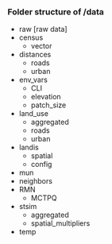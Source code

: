 ### Folder structure of /data

- raw [raw data]
- census
   - vector
- distances
  - roads
  - urban
- env_vars
  - CLI
  - elevation
  - patch_size
- land_use
  - aggregated
  - roads
  - urban
- landis
  - spatial
  - config
- mun
- neighbors
- RMN
  - MCTPQ
- stsim
  - aggregated
  - spatial_multipliers
- temp